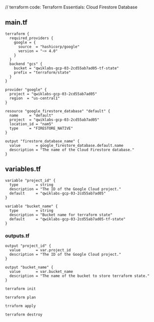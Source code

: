 // terraform code: Terraform Essentials: Cloud Firestore Database

##  main.tf

```
terraform {
  required_providers {
    google = {
      source  = "hashicorp/google"
      version = "~> 4.0"
    }
  }
  backend "gcs" {
    bucket = "qwiklabs-gcp-03-2cd55ab7ad05-tf-state"
    prefix = "terraform/state"
  }
}

provider "google" {
  project = "qwiklabs-gcp-03-2cd55ab7ad05"
  region  = "us-central1"
}

resource "google_firestore_database" "default" {
  name     = "default"
  project  = "qwiklabs-gcp-03-2cd55ab7ad05"
  location_id = "nam5"
  type     = "FIRESTORE_NATIVE"
}

output "firestore_database_name" {
  value       = google_firestore_database.default.name
  description = "The name of the Cloud Firestore database."
}
```


## variables.tf


```
variable "project_id" {
  type        = string
  description = "The ID of the Google Cloud project."
  default     = "qwiklabs-gcp-03-2cd55ab7ad05"
}

variable "bucket_name" {
  type        = string
  description = "Bucket name for terraform state"
  default     = "qwiklabs-gcp-03-2cd55ab7ad05-tf-state"
}
```


### outputs.tf

```
output "project_id" {
  value       = var.project_id
  description = "The ID of the Google Cloud project."
}

output "bucket_name" {
  value       = var.bucket_name
  description = "The name of the bucket to store terraform state."
}
```

`terraform init`

`terraform plan `

`trraform apply`

`terraform destroy`
